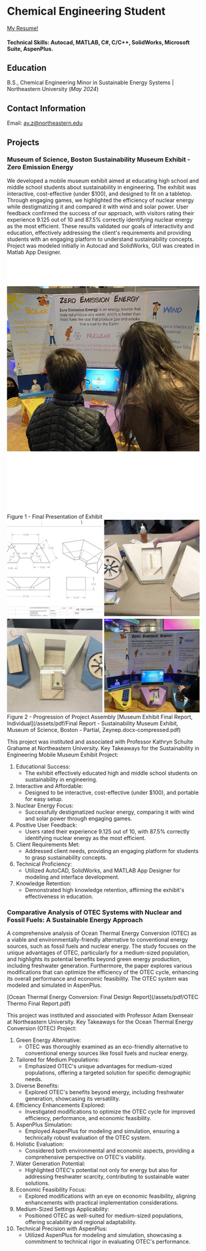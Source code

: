 # Chemical Engineering Student

[My Resume!](/assets/pdf/Resume_ZA_SEI.pdf)

#### Technical Skills: Autocad, MATLAB, C#, C/C++, SolidWorks, Microsoft Suite, AspenPlus.

## Education
B.S., Chemical Engineering Minor in Sustainable Energy Systems | Northeastern University (_May 2024_)

## Contact Information
Email: ay.z@northeastern.edu

## Projects
### Museum of Science, Boston Sustainability Museum Exhibit - Zero Emission Energy

We developed a mobile museum exhibit aimed at educating high school and middle school students about sustainability in engineering. The exhibit was interactive, cost-effective (under $100), and designed to fit on a tabletop. Through engaging games, we highlighted the efficiency of nuclear energy while destigmatizing it and compared it with wind and solar power. User feedback confirmed the success of our approach, with visitors rating their experience 9.125 out of 10 and 87.5% correctly identifying nuclear energy as the most efficient. These results validated our goals of interactivity and education, effectively addressing the client's requirements and providing students with an engaging platform to understand sustainability concepts. Project was modeled initially in Autocad and SolidWorks, GUI was created in Matlab App Designer.
![Picture of Museum Exhibit](/assets/img/Photo_MU3.png)
Figure 1 - Final Presentation of Exhibit
![Picture of Museum Exhibit2](/assets/img/Photo_MUT.png)
Figure 2 - Progression of Project Assembly
[Museum Exhibit Final Report, Individual](/assets/pdf/Final Report - Sustainability Museum Exhibit, Museum of Science, Boston - Partial, Zeynep.docx-compressed.pdf)

This project was instituted and associated with Professor Kathryn Schulte Grahame at Northeastern University.
Key Takeaways for the Sustainability in Engineering Mobile Museum Exhibit Project:

1. Educational Success:
   - The exhibit effectively educated high and middle school students on sustainability in engineering.
2. Interactive and Affordable:
   - Designed to be interactive, cost-effective (under $100), and portable for easy setup.
3. Nuclear Energy Focus:
   - Successfully destigmatized nuclear energy, comparing it with wind and solar power through engaging games.
4. Positive User Feedback:
   - Users rated their experience 9.125 out of 10, with 87.5% correctly identifying nuclear energy as the most efficient.
5. Client Requirements Met:
   - Addressed client needs, providing an engaging platform for students to grasp sustainability concepts.
6. Technical Proficiency:
   - Utilized AutoCAD, SolidWorks, and MATLAB App Designer for modeling and interface development.
7. Knowledge Retention:
   - Demonstrated high knowledge retention, affirming the exhibit's effectiveness in education.


### Comparative Analysis of OTEC Systems with Nuclear and Fossil Fuels: A Sustainable Energy Approach


A comprehensive analysis of Ocean Thermal Energy Conversion (OTEC) as a viable and environmentally-friendly alternative to conventional energy sources, such as fossil fuels and nuclear energy. The study focuses on the unique advantages of OTEC, particularly for a medium-sized population, and highlights its potential benefits beyond green energy production, including freshwater generation. Furthermore, the paper explores various modifications that can optimize the efficiency of the OTEC cycle, enhancing its overall performance and economic feasibility. The OTEC system was modeled and simulated in AspenPlus.

[Ocean Thermal Energy Conversion: Final Design Report](/assets/pdf/OTEC Thermo Final Report.pdf)

This project was instituted and associated with Professor Adam Ekenseair at Northeastern University.
Key Takeaways for the Ocean Thermal Energy Conversion (OTEC) Project:

1. Green Energy Alternative:
   - OTEC was thoroughly examined as an eco-friendly alternative to conventional energy sources like fossil fuels and nuclear energy.
2. Tailored for Medium Populations:
   - Emphasized OTEC's unique advantages for medium-sized populations, offering a targeted solution for specific demographic needs.
3. Diverse Benefits:
   - Explored OTEC's benefits beyond energy, including freshwater generation, showcasing its versatility.
4. Efficiency Enhancements Explored:
   - Investigated modifications to optimize the OTEC cycle for improved efficiency, performance, and economic feasibility.
5. AspenPlus Simulation:
   - Employed AspenPlus for modeling and simulation, ensuring a technically robust evaluation of the OTEC system.
6. Holistic Evaluation:
   - Considered both environmental and economic aspects, providing a comprehensive perspective on OTEC's viability.
7. Water Generation Potential:
   - Highlighted OTEC's potential not only for energy but also for addressing freshwater scarcity, contributing to sustainable water solutions.
8. Economic Feasibility Focus:
   - Explored modifications with an eye on economic feasibility, aligning enhancements with practical implementation considerations.
9. Medium-Sized Settings Applicability:
   - Positioned OTEC as well-suited for medium-sized populations, offering scalability and regional adaptability.
10. Technical Precision with AspenPlus:
    - Utilized AspenPlus for modeling and simulation, showcasing a commitment to technical rigor in evaluating OTEC's performance.

